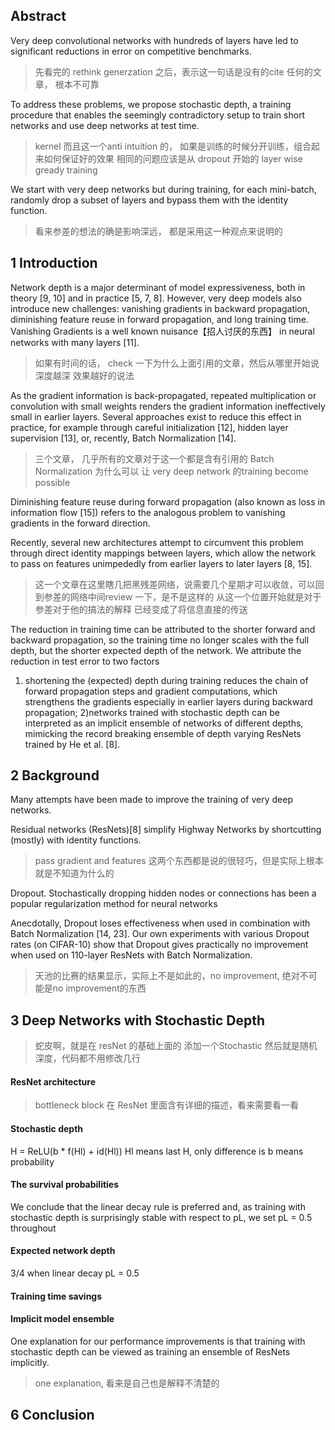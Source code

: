 ## Abstract
 Very deep convolutional networks with hundreds of layers
have led to significant reductions in error on competitive benchmarks.
> 先看完的 rethink generzation 之后，表示这一句话是没有的cite 任何的文章， 根本不可靠

To address these
problems, we propose stochastic depth, a training procedure that enables
the seemingly contradictory setup to train short networks and use deep
networks at test time.
> kernel
> 而且这一个anti intuition 的， 如果是训练的时候分开训练，组合起来如何保证好的效果
> 相同的问题应该是从 dropout 开始的
> layer wise gready training

We start with very deep networks but during training, for each mini-batch, randomly drop a subset of layers and bypass
them with the identity function.
> 看来参差的想法的确是影响深远， 都是采用这一种观点来说明的

## 1 Introduction


Network depth is a major determinant of model expressiveness, both in theory [9, 10] and in practice [5, 7, 8]. However, very deep models also introduce
new challenges: vanishing gradients in backward propagation, diminishing feature reuse in forward propagation, and long training time.
Vanishing Gradients is a well known nuisance【招人讨厌的东西】 in neural networks with many
layers [11].
> 如果有时间的话， check 一下为什么上面引用的文章，然后从哪里开始说 深度越深 效果越好的说法


As the gradient information is back-propagated, repeated multiplication or convolution with small weights renders the gradient information ineffectively small in earlier layers. Several approaches exist to reduce this effect in
practice, for example through careful initialization [12], hidden layer supervision
[13], or, recently, Batch Normalization [14].
> 三个文章， 几乎所有的文章对于这一个都是含有引用的
> Batch Normalization 为什么可以 让 very deep network 的training become possible

Diminishing feature reuse during forward propagation (also known as loss in
information flow [15]) refers to the analogous problem to vanishing gradients in
the forward direction.


 Recently, several new architectures attempt to circumvent this problem through direct identity mappings
between layers, which allow the network to pass on features unimpededly from
earlier layers to later layers [8, 15].

> 这一个文章在这里瞎几把黑残差网络，说需要几个星期才可以收敛，可以回到参差的网络中间review 一下，是不是这样的
> 从这一个位置开始就是对于参差对于他的搞法的解释 已经变成了将信息直接的传送


The reduction in training time can be attributed to the shorter forward and backward
propagation, so the training time no longer scales with the full depth, but the
shorter expected depth of the network. We attribute the reduction in test error
to two factors
1) shortening the (expected) depth during training reduces the
chain of forward propagation steps and gradient computations, which strengthens the gradients especially in earlier layers during backward propagation;
2)networks trained with stochastic depth can be interpreted as an implicit ensemble of networks of different depths, mimicking the record breaking ensemble of depth varying ResNets trained by He et al. [8].


## 2 Background

Many attempts have been made to improve the training of very deep networks.



Residual networks (ResNets)[8] simplify Highway Networks by shortcutting
(mostly) with identity functions.

> pass gradient and features 这两个东西都是说的很轻巧，但是实际上根本就是不知道为什么的

Dropout. Stochastically dropping hidden nodes or connections has been a
popular regularization method for neural networks



 Anecdotally, Dropout loses effectiveness when used
in combination with Batch Normalization [14, 23]. Our own experiments with
various Dropout rates (on CIFAR-10) show that Dropout gives practically no
improvement when used on 110-layer ResNets with Batch Normalization.
> 天池的比赛的结果显示，实际上不是如此的，no improvement, 绝对不可能是no improvement的东西

## 3 Deep Networks with Stochastic Depth

> 蛇皮啊，就是在 resNet 的基础上面的 添加一个Stochastic 然后就是随机深度，代码都不用修改几行
#### ResNet architecture
>  bottleneck block 在 ResNet 里面含有详细的描述，看来需要看一看

#### Stochastic depth
H = ReLU(b * f(Hl) + id(Hl))
Hl means last H, only difference is b means probability

#### The survival probabilities
We conclude that the linear decay rule  is
preferred and, as training with stochastic depth is surprisingly stable with respect
to pL, we set pL = 0.5 throughout

#### Expected network depth
3/4 when linear decay pL = 0.5
#### Training time savings

#### Implicit model ensemble
One explanation for our performance improvements
is that training with stochastic depth can be viewed as training an ensemble
of ResNets implicitly.
> one explanation, 看来是自己也是解释不清楚的

## 6 Conclusion
